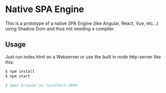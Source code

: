 # Native SPA Engine

This is a prototype of a native SPA Engine (like Angular, React, Vue, etc...) using Shadow Dom and thus not needing a compiler.

## Usage

Just run index.html on a Webserver or use the built in node http-server like this:

```sh
$ npm install
$ npm start

# open browser on localhost:3000
```
